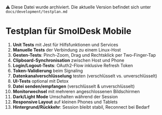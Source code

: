 ⚠️ Diese Datei wurde archiviert. Die aktuelle Version befindet sich unter `docs/development/testplan.md`


# Testplan für SmolDesk Mobile

1. **Unit Tests** mit Jest für Hilfsfunktionen und Services
2. **Manuelle Tests** der Verbindung zu einem Linux-Host
3. **Gesten-Tests**: Pinch-Zoom, Drag und Rechtsklick per Two-Finger-Tap
4. **Clipboard-Synchronisation** zwischen Host und Phone
5. **Login/Logout-Tests**: OAuth2-Flow inklusive Refresh Token
6. **Token-Validierung** beim Signaling
7. **Datenkanalverschlüsselung** testen (verschlüsselt vs. unverschlüsselt)
8. **UI-Tests** optional mit Detox
9. **Datei senden/empfangen** (verschlüsselt & unverschlüsselt)
10. **Monitorwechsel** mit mehreren angeschlossenen Bildschirmen
11. **Dark/Light Mode** Umschalten während der Session
12. **Responsive Layout** auf kleinen Phones und Tablets
13. **Hintergrund/Rückkehr**: Session bleibt stabil, Reconnect bei Bedarf

